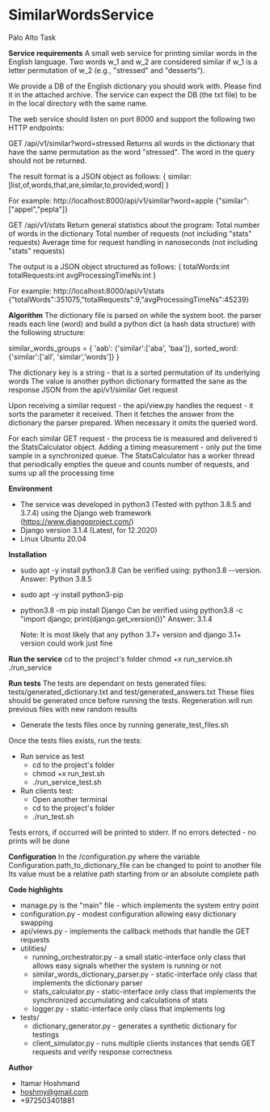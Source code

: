 # SimilarWordsService
Palo Alto Task
 
 **Service requirements**
 A small web service for printing similar words in the English language.
Two words w_1 and w_2 are considered similar if w_1 is a letter permutation of w_2 (e.g., "stressed" and "desserts").

We provide a DB of the English dictionary you should work with. Please find it in the attached archive. The service can expect the DB (the txt file) to be in the local directory with the same name.

The web service should listen on port 8000 and support the following two HTTP endpoints:

GET /api/v1/similar?word=stressed
Returns all words in the dictionary that have the same permutation as the word "stressed". The word in the query should not be returned.

The result format is a JSON object as follows:
{
    similar:[list,of,words,that,are,similar,to,provided,word]
}

For example:
http://localhost:8000/api/v1/similar?word=apple
{"similar":["appel","pepla"]}

GET /api/v1/stats
Return general statistics about the program:
Total number of words in the dictionary
Total number of requests (not including "stats" requests)
Average time for request handling in nanoseconds (not including "stats" requests)

The output is a JSON object structured as follows:
{
    totalWords:int
    totalRequests:int
    avgProcessingTimeNs:int
}

For example:
http://localhost:8000/api/v1/stats
{"totalWords":351075,"totalRequests":9,"avgProcessingTimeNs":45239}

 
 **Algorithm**
 The dictionary file is parsed on while the system boot.
 the parser reads each line (word) and build a python dict (a hash data structure) with the following structure:
 
 similar_words_groups = {
    'aab': {'similar':['aba', 'baa']},
    sorted_word: {'similar':['all', 'similar','words']}
 }
 
 The dictionary key is a string - that is a sorted permutation of its underlying words
 The value is another python dictionary formatted the sane as the response JSON from the api/v1/similar Get request
 
 Upon receiving a similar request - the api/view.py handles the request - it sorts the parameter it received.
 Then it fetches the answer from the dictionary the parser prepared. When necessary it omits the queried word.
 
 For each similar GET request - the process tie is measured and delivered ti the StatsCalculator object.
   Adding a timing measurement - only put the time sample in a synchronized queue.
   The StatsCalculator has a worker thread that periodically empties the queue and counts number of requests, and sums up all the processing time    
 
 **Environment**
  - The service was developed in python3 (Tested with python 3.8.5 and 3.7.4) using the Django web framework (https://www.djangoproject.com/)
  - Django version 3.1.4 (Latest, for 12.2020)
  - Linux Ubuntu 20.04

**Installation**
  - sudo apt -y install python3.8
    Can be verified using: python3.8 --version. Answer: Python 3.8.5
  - sudo apt -y install python3-pip
  - python3.8 -m pip install Django
    Can be verified using python3.8 -c "import django; print(django.get_version())"
    Answer: 3.1.4
    
    Note: It is most likely that any python 3.7+ version and django 3.1+ version could work just fine
 
**Run the service**
cd to the project's folder
chmod +x run_service.sh
./run_service

**Run tests**
The tests are dependant on tests generated files: tests/generated_dictionary.txt and test/generated_answers.txt
These files should be generated once before running the tests. Regeneration will run previous files with new random results
  - Generate the tests files once by running generate_test_files.sh

Once the tests files exists, run the tests:  
  - Run service as test
      * cd to the project's folder
      * chmod +x run_test.sh
      * ./run_service_test.sh
  - Run clients test:
      * Open another terminal
      * cd to the project's folder
      * ./run_test.sh
  
Tests errors, if occurred will be printed to stderr.
If no errors detected - no prints will be done
  
**Configuration**
In the <project folder>/configuration.py where the variable Configuration.path_to_dictionary_file can be changed to point to another file
Its value must be a relative path starting from <project folder> or an absolute complete path

**Code highlights**
  - manage.py is the "main" file - which implements the system entry point
  - configuration.py - modest configuration allowing easy dictionary swapping
  - api/views.py - implements the callback methods that handle the GET requests
  - utilities/
    * running_orchestrator.py - a small static-interface only class that allows easy signals whether the system is running or not
    * similar_words_dictionary_parser.py - static-interface only class that implements the dictionary parser
    * stats_calculator.py - static-interface only class that implements the synchronized accumulating and calculations of stats
    * logger.py - static-interface only class that implements log
  - tests/
    * dictionary_generator.py - generates a synthetic dictionary for testings
    * client_simulator.py - runs multiple clients instances that sends GET requests and verify response correctness

**Author**
  - Itamar Hoshmand
  - hoshmy@gmail.com
  - +972503401881
